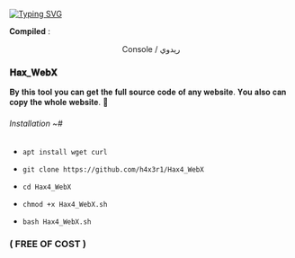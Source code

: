 <a href="https://git.io/typing-svg"><img src="https://readme-typing-svg.herokuapp.com?font=Fira+Code&weight=700&size=30&pause=1000&color=FF0000&width=460&height=70&lines=TERMUX+WEB+SOURCE+SCRAPER" alt="Typing SVG" /></a>

𝐂𝐨𝐦𝐩𝐢𝐥𝐞𝐝 :

<p align="center">
Console / ريدوي

### 𝐇𝐚𝐱_𝐖𝐞𝐛𝐗

𝐁𝐲 𝐭𝐡𝐢𝐬 𝐭𝐨𝐨𝐥 𝐲𝐨𝐮 𝐜𝐚𝐧 𝐠𝐞𝐭 𝐭𝐡𝐞 𝐟𝐮𝐥𝐥 𝐬𝐨𝐮𝐫𝐜𝐞 𝐜𝐨𝐝𝐞 𝐨𝐟 𝐚𝐧𝐲 𝐰𝐞𝐛𝐬𝐢𝐭𝐞.
𝐘𝐨𝐮 𝐚𝐥𝐬𝐨 𝐜𝐚𝐧 𝐜𝐨𝐩𝐲 𝐭𝐡𝐞 𝐰𝐡𝐨𝐥𝐞 𝐰𝐞𝐛𝐬𝐢𝐭𝐞. 💾

###### Installation ~#

* `apt install wget curl`

* `git clone https://github.com/h4x3r1/Hax4_WebX`

* `cd Hax4_WebX`

* `chmod +x Hax4_WebX.sh`

* `bash Hax4_WebX.sh`


### ( FREE OF COST ) 
